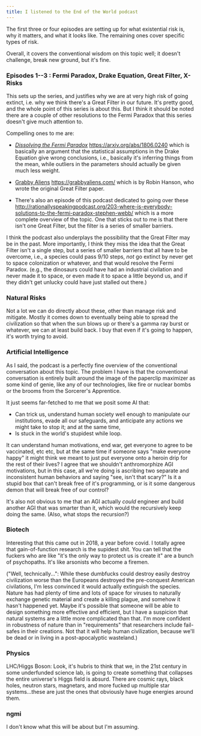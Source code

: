 ```yaml
---
title: I listened to the End of the World podcast
---
```


The first three or four episodes are setting up for what existential risk is,
why it matters, and what it looks like. The remaining ones cover specific types
of risk.

Overall, it covers the conventional wisdom on this topic well; it doesn't
challenge, break new ground, but it's fine.

### Episodes 1--3 : Fermi Paradox, Drake Equation, Great Filter, X-Risks

This sets up the series, and justifies why we are at very high risk of going
extinct, i.e. why we think there's a Great Filter in our future. It's pretty
good, and the whole point of this series is about this. But I think it should be
noted there are a couple of other resolutions to the Fermi Paradox that this
series doesn't give much attention to.

Compelling ones to me are:

* [_Dissolving the Fermi Paradox_](https://arxiv.org/abs/1806.02404)
  https://arxiv.org/abs/1806.0240 which is basically an argument that the
  statistical assumptions in the Drake Equation give wrong conclusions, i.e.,
  basically it's inferring things from the mean, while outliers in the
  parameters should actually be given much less weight.

* [Grabby Aliens](https://grabbyaliens.com/) https://grabbyaliens.com/ which is
  by Robin Hanson, who wrote the original Great Filter paper.

* There's also an episode of this podcast dedicated to going over these
  http://rationallyspeakingpodcast.org/203-where-is-everybody-solutions-to-the-fermi-paradox-stephen-webb/
  which is a more complete overview of the topic. One that sticks out to me is
  that there isn't one Great Filter, but the filter is a series of smaller
  barriers.

I think the podcast also underplays the possibility that the Great Filter may be
in the past. More importantly, I think they miss the idea that the Great Filter
isn't a single step, but a series of smaller barriers that all have to be
overcome, i.e., a species could pass 9/10 steps, *not* go extinct by never get
to space colonization or whatever, and that would resolve the Fermi Paradox.
(e.g., the dinosaurs could have had an industrial civilation and never made it
to space, or even made it to space a little beyond us, and if they didn't get
unlucky could have just stalled out there.)

### Natural Risks

Not a lot we can do directly about these, other than manage risk and mitigate.
Mostly it comes down to eventually being able to spread the civilization so that
when the sun blows up or there's a gamma ray burst or whatever, we can at least
build back. I buy that even if it's going to happen, it's worth trying to avoid.

### Artificial Intelligence

As I said, the podcast is a perfectly fine overview of the conventional
conversation about this topic. The problem I have is that the conventional
conversation is entirely built around the image of the paperclip maximizer as
some kind of genie, like any of our technologies, like fire or nuclear bombs or
the brooms from the Sorcerer's Apprentice.

It just seems far-fetched to me that we posit some AI that:

* Can trick us, understand human society well enough to manipulate our
  institutions, evade all our safeguards, and anticipate any actions we might
  take to stop it; and at the same time,
* Is stuck in the world's stupidest while loop.

It can understand human motivations, end war, get everyone to agree to be
vaccinated, etc etc, but at the same time if someone says "make everyone happy"
it might think we meant to just put everyone onto a heroin drip for the rest of
their lives? I agree that we shouldn't anthromorphize AGI motivations, but in
this case, all we're doing is ascribing two separate and inconsistent human
behaviors and saying "see, isn't that scary?" Is it a stupid box that can't
break free of it's programming, or is it some dangerous demon that will break
free of our control?

It's also not obvious to me that an AGI actually *could* engineer and build
another AGI that was smarter than it, which would the recursively keep doing the
same. (Also, what stops the recursion?)

### Biotech

Interesting that this came out in 2018, a year before covid. I totally agree
that gain-of-function research is the supidest shit. You can tell that the
fuckers who are like "it's the only way to protect us is create it" are a bunch
of psychopaths. It's like arsonists who become a firemen.

("Well, technically...": While these dumbfucks could destroy easily destroy
civilization worse than the Europeans destroyed the pre-conquest American
civilations, I'm less convinced it would actually extinguish the species. Nature
has had plenty of time and lots of space for viruses to naturally exchange
genetic material and create a killing plague, and somehow it hasn't happened
yet. Maybe it's possible that someone will be able to design something more
effective and efficient, but I have a suspicion that natural systems are a
little more complicated than that. I'm more confident in robustness of nature
than in "requirements" that researchers include fail-safes in their creations.
Not that it will help human civilization, because we'll be dead or in living in
a post-apocalyptic wasteland.)

### Physics

LHC/Higgs Boson: Look, it's hubris to think that we, in the 21st century in some
underfunded science lab, is going to create something that collapses the entire
universe's Higgs field is absurd. There are cosmic rays, black holes, neutron
stars, magnetars, and more fucked up multiple star systems...these are just the
ones that obviously have huge energies around them.

### ngmi

I don't know what this will be about but I'm assuming.

